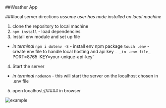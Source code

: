 ##Weather App

###local server directions
*assume user has node installed on local machine*

1. clone the repository to local machine
2. `npm install` - load dependencies
3. Install env module and set up file

  - _in terminal_
  `npm i dotenv -S` - install env npm package
  `touch .env` - create env file to handle local hosting and api key
`- _in .env file_
  `PORT=8765`
  `KEY=your-unique-api-key`
4. Start the server
  - _in terminal_
   `nodemon` - this will start the server on the localhost chosen in .env file
5. open localhost://#### in browser

![example](https://cloud.githubusercontent.com/assets/15387439/21964853/cdf0f82c-db21-11e6-856a-a9885c5c6e9a.png)
